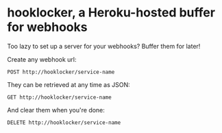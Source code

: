 # hooklocker, a Heroku-hosted buffer for webhooks

Too lazy to set up a server for your webhooks? Buffer them for later!

Create any webhook url:

    POST http://hooklocker/service-name

They can be retrieved at any time as JSON:

    GET http://hooklocker/service-name

And clear them when you're done:

    DELETE http://hooklocker/service-name
